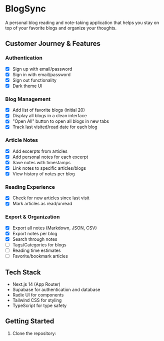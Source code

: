 # BlogSync

A personal blog reading and note-taking application that helps you stay on top of your favorite blogs and organize your thoughts.

## Customer Journey & Features

### Authentication
- [x] Sign up with email/password
- [x] Sign in with email/password
- [x] Sign out functionality
- [x] Dark theme UI

### Blog Management
- [x] Add list of favorite blogs (initial 20)
- [x] Display all blogs in a clean interface
- [x] "Open All" button to open all blogs in new tabs
- [x] Track last visited/read date for each blog

### Article Notes
- [x] Add excerpts from articles
- [x] Add personal notes for each excerpt
- [x] Save notes with timestamps
- [x] Link notes to specific articles/blogs
- [x] View history of notes per blog

### Reading Experience
- [x] Check for new articles since last visit
- [x] Mark articles as read/unread

### Export & Organization
- [x] Export all notes (Markdown, JSON, CSV)
- [x] Export notes per blog
- [x] Search through notes
- [ ] Tags/Categories for blogs
- [ ] Reading time estimates
- [ ] Favorite/bookmark articles

## Tech Stack

- Next.js 14 (App Router)
- Supabase for authentication and database
- Radix UI for components
- Tailwind CSS for styling
- TypeScript for type safety

## Getting Started

1. Clone the repository:
